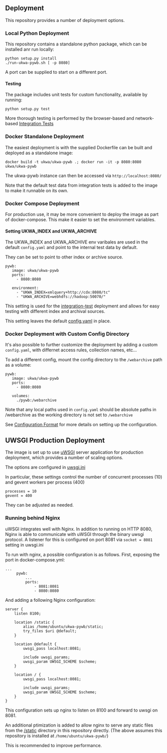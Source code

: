 ## Deployment

This repository provides a number of deployment options.

### Local Python Deployment

This repository contains a standalone python package, which can be installed anr run locally:

```
python setup.py install
./run-ukwa-pywb.sh [ -p 8080]
```
A port can be supplied to start on a different port.

#### Testing

The package includes unit tests for custom functionality, available by running:
```
python setup.py test
```

More thorough testing is performed by the browser-based and network-based [Integration Tests](https://github.com/ukwa/ukwa-pywb/tree/master/integration-test)


### Docker Standalone Deployment

The easiest deployment is with the supplied Dockerfile can be built and deployed as a standalone image:

`docker build -t ukwa/ukwa-pywb .; docker run -it -p 8080:8080 ukwa/ukwa-pywb`

The ukwa-pywb instance can then be accessed via `http://localhost:8080/`

Note that the default test data from integration tests is added to the image to make it
runnable on its own.

### Docker Compose Deployment

For production use, it may be more convenient to deploy the image as part of docker-compose.
This make it easier to set the environment variables.

#### Setting UKWA_INDEX and UKWA_ARCHIVE

The UKWA_INDEX and UKWA_ARCHIVE env varibales are used in the default `config.yaml` and point to the internal test data by default.

They can be set to point to other index or archive source.


```
pywb:
   image: ukwa/ukwa-pywb
   ports:
     - 8080:8080

   environment:
     - "UKWA_INDEX=xmlquery+http://cdx:8080/tc"
     - "UKWA_ARCHIVE=webhdfs://hadoop:50070/"
```

This setting is used for the [integration-test](https://github.com/ukwa/ukwa-pywb/tree/master/integration-test) deployment
and allows for easy testing with different index and archival sources.

This setting leaves the default [config.yaml](https://github.com/ukwa/ukwa-pywb/blob/master/config.yaml) in place.

### Docker Deployment with Custom Config Directory

It's also possible to further customize the deployment by adding a custom `config.yaml`, with differnet access rules, collection names, etc...

To add a different config, mount the config directory to the `/webarchive` path as a volume:

```
pywb:
   image: ukwa/ukwa-pywb
   ports:
     - 8080:8080
   
   volumes:
     ./pywb:/webarchive
```

Note that any local paths used in `config.yaml` should be absolute paths in /webarchive as the working directory is not set to `/webarchive`

See [Configuration Format](configuration.md) for more details on setting up the configuration.

## UWSGI Production Deployment

The image is set up to use [uWSGI](http://uwsgi-docs.readthedocs.io/en/latest/) server application for production deployment, which provides a number
of scaling options.

The options are configured in [uwsgi.ini](https://github.com/ukwa/ukwa-pywb/blob/master/uwsgi.ini)

In particular, these settings control the number of concurrent processes (10) and gevent workers per process (400)
```
processes = 10
gevent = 400
```

They can be adjusted as needed.

### Running behind Nginx

uWSGI integrates well with Nginx. In addition to running on HTTP 8080, Nginx is able to communicate with uWSGI through the binary uwsgi protocol.
A listener for this is configured on port 8081 via `socket = 8081` setting in uwsgi.ini

To run with nginx, a possible configuration is as follows.
First, exposing the port in docker-compose.yml:
```
...
     pywb:
         ...
         ports:
             - 8081:8081
             - 8080:8080
``` 

And adding a following Nginx configuration:

```
server {
    listen 8100;

    location /static {
        alias /home/ubuntu/ukwa-pywb/static;
        try_files $uri @default;
    }

    location @default {
        uwsgi_pass localhost:8081;

        include uwsgi_params;
        uwsgi_param UWSGI_SCHEME $scheme;
    }

    location / {
        uwsgi_pass localhost:8081;

        include uwsgi_params;
        uwsgi_param UWSGI_SCHEME $scheme;
    }
}
```

This configuration sets up nginx to listen on 8100 and forward to uwsgi on 8081.

An additional ptimization is added to allow nginx to serve any static files from the [/static](https://github.com/ukwa/ukwa-pywb/tree/master/static)
directory in this repository directly. (The above assumes this repository is installed at `/home/ubuntu/ukwa-pywb/`)

This is recommended to improve performance.






   
